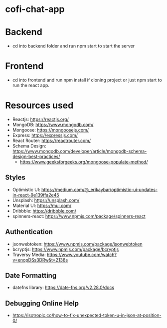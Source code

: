 # cofi-chat-app

# Backend
  - cd into backend folder and run npm start to start the server

# Frontend
 - cd into frontend and run npm install if cloning project or just npm start to run the react app.

# Resources used
 - Reactjs: https://reactjs.org/
 - MongoDB: https://www.mongodb.com/
 - Mongoose: https://mongoosejs.com/
 - Express: https://expressjs.com/
 - React Router: https://reactrouter.com/
 - Schema Design: https://www.mongodb.com/developer/article/mongodb-schema-design-best-practices/
    - https://www.geeksforgeeks.org/mongoose-populate-method/
  ## Styles
  - Optimistic UI: https://medium.com/@_erikaybar/optimistic-ui-updates-in-react-9e139ffa2e45
  - Unsplash: https://unsplash.com/
  - Material UI: https://mui.com/
  - Dribbble: https://dribbble.com/
  - spinners-react: https://www.npmjs.com/package/spinners-react
  ## Authentication
  - jsonwebtoken: https://www.npmjs.com/package/jsonwebtoken
  - bcryptjs: https://www.npmjs.com/package/bcryptjs
  - Traversy Media: https://www.youtube.com/watch?v=enopDSs3DRw&t=2138s
  ## Date Formatting
  - datefns library: https://date-fns.org/v2.28.0/docs
  ## Debugging Online Help
  - https://isotropic.co/how-to-fix-unexpected-token-u-in-json-at-position-0/
 
